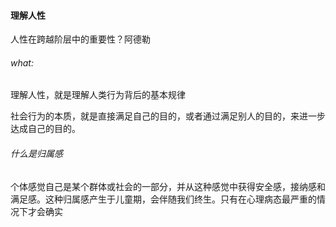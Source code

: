#### 理解人性

人性在跨越阶层中的重要性？阿德勒

###### what:

理解人性，就是理解人类行为背后的基本规律

社会行为的本质，就是直接满足自己的目的，或者通过满足别人的目的，来进一步达成自己的目的。

###### 什么是归属感

个体感觉自己是某个群体或社会的一部分，并从这种感觉中获得安全感，接纳感和满足感。这种归属感产生于儿童期，会伴随我们终生。只有在心理病态最严重的情况下才会确实

